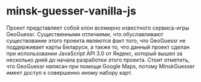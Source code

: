 # minsk-guesser-vanilla-js
Проект представляет собой клон всемирно известного сервиса-игры GeoGuessr. Существенными отличиями, что обуславливают существование этого проекта являются факт того, что GeoGuessr не поддерживает карты Беларуси, а также то, что данный проект сделан при использовании JavaScript API  3.0 от Яндекс, который вышел за несколько дней до начала разработки этого проекта. Стоит отметить, что GeoGuessr написан при помощи Google Maps, потому MinskGuesser имеет доступ к совершенно иному набору карт.
